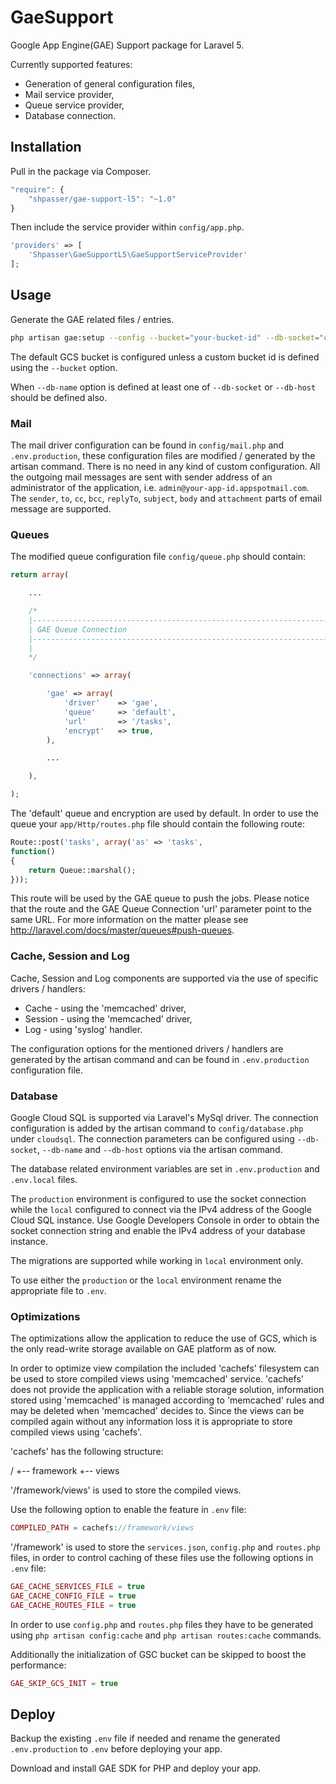 # GaeSupport

Google App Engine(GAE) Support package for Laravel 5.

Currently supported features:
- Generation of general configuration files,
- Mail service provider,
- Queue service provider,
- Database connection.

## Installation

Pull in the package via Composer.

```js
"require": {
    "shpasser/gae-support-l5": "~1.0"
}
```

Then include the service provider within `config/app.php`.

```php
'providers' => [
    'Shpasser\GaeSupportL5\GaeSupportServiceProvider'
];
```

## Usage

Generate the GAE related files / entries.

```bash
php artisan gae:setup --config --bucket="your-bucket-id" --db-socket="cloud-sql-instance-socket-connection-string" --db-name="cloud-sql-database-name" --db-host="cloud-sql-instance-ipv4-address" your-app-id
```

The default GCS bucket is configured unless a custom bucket id is defined using
the `--bucket` option.

When `--db-name` option is defined at least one of `--db-socket` or `--db-host` should be defined also.

### Mail

The mail driver configuration can be found in `config/mail.php` and `.env.production`,
these configuration files are modified / generated by the artisan command. There is
no need in any kind of custom configuration. All the outgoing mail messages are sent
with sender address of an administrator of the application, i.e. `admin@your-app-id.appspotmail.com`.
The `sender`, `to`, `cc`, `bcc`, `replyTo`, `subject`, `body` and `attachment`
parts of email message are supported.

### Queues

The modified queue configuration file `config/queue.php` should contain:

```php
return array(

	...

	/*
	|--------------------------------------------------------------------------
	| GAE Queue Connection
	|--------------------------------------------------------------------------
	|
	*/

	'connections' => array(

		'gae' => array(
			'driver'	=> 'gae',
			'queue'		=> 'default',
			'url'		=> '/tasks',
			'encrypt'	=> true,
		),

		...

	),

);
```

The 'default' queue and encryption are used by default.
In order to use the queue your `app/Http/routes.php` file should contain the following route:

```php
Route::post('tasks', array('as' => 'tasks',
function()
{
	return Queue::marshal();
}));
```

This route will be used by the GAE queue to push the jobs. Please notice that the route
and the GAE Queue Connection 'url' parameter point to the same URL.
For more information on the matter please see http://laravel.com/docs/master/queues#push-queues.

### Cache, Session and Log

Cache, Session and Log components are supported via the use of specific drivers / handlers:

- Cache     - using the 'memcached' driver,
- Session   - using the 'memcached' driver,
- Log       - using 'syslog' handler.

The configuration options for the mentioned drivers / handlers are generated by the artisan command
and can be found in `.env.production` configuration file.

### Database

Google Cloud SQL is supported via Laravel's MySql driver. The connection configuration is added by 
the artisan command to `config/database.php` under `cloudsql`. The connection parameters can be 
configured using `--db-socket`, `--db-name` and `--db-host` options via the artisan command.

The database related environment variables are set in `.env.production` and `.env.local` files.

The `production` environment is configured to use the socket connection while the `local` configured
to connect via the IPv4 address of the Google Cloud SQL instance. Use Google Developers Console in
order to obtain the socket connection string and enable the IPv4 address of your database instance.  

The migrations are supported while working in `local` environment only.   

To use either the `production` or the `local` environment rename the appropriate file to `.env`.

### Optimizations

The optimizations allow the application to reduce the use of GCS, which is the only read-write
storage available on GAE platform as of now.

In order to optimize view compilation the included 'cachefs' filesystem can be used to store
compiled views using 'memcached' service. 'cachefs' does not provide the application with a
reliable storage solution, information stored using 'memcached' is managed according to
'memcached' rules and may be deleted when 'memcached' decides to. Since the views can
be compiled again without any information loss it is appropriate to store compiled
views using 'cachefs'. 

'cachefs' has the following structure:

/
+-- framework
    +-- views 

'/framework/views' is used to store the compiled views.

Use the following option to enable the feature in `.env` file:
```php
COMPILED_PATH = cachefs://framework/views
```

'/framework' is used to store the `services.json`, `config.php` and `routes.php` files,
in order to control caching of these files use the following options in `.env` file:
```php
GAE_CACHE_SERVICES_FILE = true
GAE_CACHE_CONFIG_FILE = true
GAE_CACHE_ROUTES_FILE = true
```

In order to use `config.php` and `routes.php` files they have to be generated using
`php artisan config:cache` and `php artisan routes:cache` commands.

Additionally the initialization of GSC bucket can be skipped to boost the performance: 
```php
GAE_SKIP_GCS_INIT = true
```

## Deploy

Backup the existing `.env` file if needed and rename the generated `.env.production` to `.env`
before deploying your app.

Download and install GAE SDK for PHP and deploy your app.

